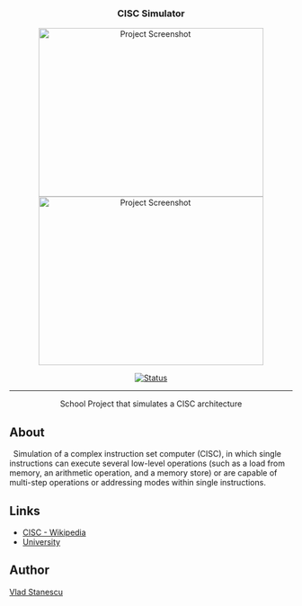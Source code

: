 <h3 align="center">CISC Simulator</h3>
<p align="center">
 <img width=400px height=300px src="https://i.postimg.cc/0Q5gCcS9/simulatorcisc1.jpg" alt="Project Screenshot">
 <img width=400px height=300px src="https://i.postimg.cc/rsCQYk2b/simulatorcisc2.jpg" alt="Project Screenshot">
</p>

<div align="center">

  [![Status](https://img.shields.io/badge/status-inactive-red.svg)]() 
  
</div>

---

<p align="center"> School Project that simulates a CISC architecture
    <br> 
</p>

## About 
<p>	&ensp;Simulation of a complex instruction set computer (CISC), in which single instructions can execute several low-level operations (such as a load from memory, an arithmetic operation, and a memory store) or are capable of multi-step operations or addressing modes within single instructions.
</p>

## Links
 - [CISC - Wikipedia](https://en.wikipedia.org/wiki/Complex_instruction_set_computer)
 - [University](http://csac.ulbsibiu.ro/)

## Author 
  [Vlad Stanescu](https://github.com/vladstanescu94)
